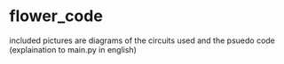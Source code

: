 # flower_code
included pictures are diagrams of the circuits used and the psuedo code (explaination to main.py in english)
